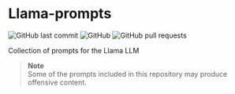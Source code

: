 # Llama-prompts
![GitHub last commit](https://img.shields.io/github/last-commit/devbrones/llama-prompts)
![GitHub](https://img.shields.io/github/license/devbrones/llama-prompts)
![GitHub pull requests](https://img.shields.io/github/issues-pr/devbrones/llama-prompts)

Collection of prompts for the Llama LLM

> **Note**\
> Some of the prompts included in this repository may produce offensive content.

